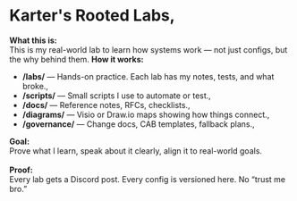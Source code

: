 # Karter's Rooted Labs,

**What this is:**  
This is my real-world lab to learn how systems work — not just configs, but the why behind them. **How it works:**  

-   **/labs/** — Hands-on practice. Each lab has my notes, tests, and what broke.,
-   **/scripts/** — Small scripts I use to automate or test.,
-   **/docs/** — Reference notes, RFCs, checklists.,
-   **/diagrams/** — Visio or Draw.io maps showing how things connect.,
-   **/governance/** — Change docs, CAB templates, fallback plans.,

**Goal:**  
Prove what I learn, speak about it clearly, align it to real-world goals. 
</br>
</br>
**Proof:**  
Every lab gets a Discord post. Every config is versioned here. No “trust me bro.”
